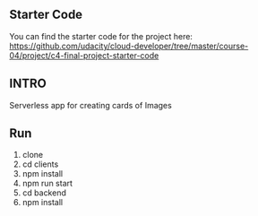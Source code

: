 ## Starter Code
You can find the starter code for the project here: https://github.com/udacity/cloud-developer/tree/master/course-04/project/c4-final-project-starter-code

## INTRO 
Serverless app for creating cards of Images

## Run
1. clone
2. cd clients
3. npm install
4. npm run start
5. cd backend
6. npm install